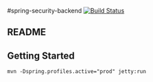 #spring-security-backend
[![Build Status](https://travis-ci.org/easonlin404/spring-security-backend.svg?branch=master)](https://travis-ci.org/easonlin404/spring-security-backend)


## README

## Getting Started

    mvn -Dspring.profiles.active="prod" jetty:run
